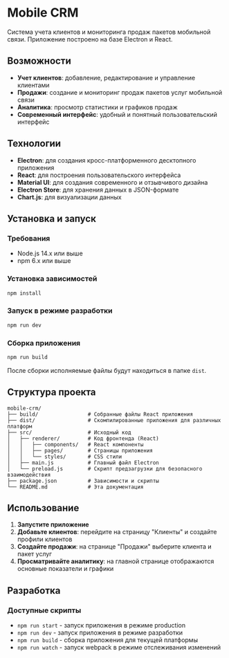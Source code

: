 # Mobile CRM

Система учета клиентов и мониторинга продаж пакетов мобильной связи. Приложение построено на базе Electron и React.

## Возможности

- **Учет клиентов**: добавление, редактирование и управление клиентами
- **Продажи**: создание и мониторинг продаж пакетов услуг мобильной связи
- **Аналитика**: просмотр статистики и графиков продаж
- **Современный интерфейс**: удобный и понятный пользовательский интерфейс

## Технологии

- **Electron**: для создания кросс-платформенного десктопного приложения
- **React**: для построения пользовательского интерфейса
- **Material UI**: для создания современного и отзывчивого дизайна
- **Electron Store**: для хранения данных в JSON-формате
- **Chart.js**: для визуализации данных

## Установка и запуск

### Требования

- Node.js 14.x или выше
- npm 6.x или выше

### Установка зависимостей

```bash
npm install
```

### Запуск в режиме разработки

```bash
npm run dev
```

### Сборка приложения

```bash
npm run build
```

После сборки исполняемые файлы будут находиться в папке `dist`.

## Структура проекта

```
mobile-crm/
├── build/                # Собранные файлы React приложения
├── dist/                 # Скомпилированные приложения для различных платформ
├── src/                  # Исходный код
│   ├── renderer/         # Код фронтенда (React)
│   │   ├── components/   # React компоненты
│   │   ├── pages/        # Страницы приложения
│   │   └── styles/       # CSS стили
│   ├── main.js           # Главный файл Electron
│   └── preload.js        # Скрипт предзагрузки для безопасного взаимодействия
├── package.json          # Зависимости и скрипты
└── README.md             # Эта документация
```

## Использование

1. **Запустите приложение**
2. **Добавьте клиентов**: перейдите на страницу "Клиенты" и создайте профили клиентов
3. **Создайте продажи**: на странице "Продажи" выберите клиента и пакет услуг
4. **Просматривайте аналитику**: на главной странице отображаются основные показатели и графики

## Разработка

### Доступные скрипты

- `npm run start` - запуск приложения в режиме production
- `npm run dev` - запуск приложения в режиме разработки
- `npm run build` - сборка приложения для текущей платформы
- `npm run watch` - запуск webpack в режиме отслеживания изменений
